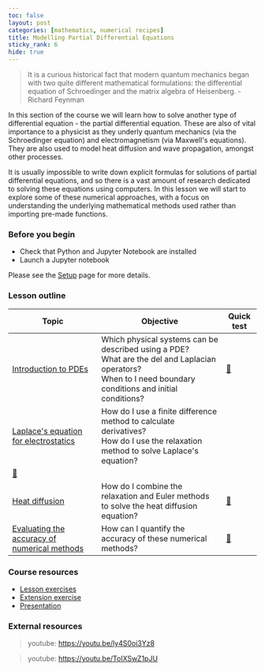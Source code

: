 ```yaml
---
toc: false
layout: post
categories: [mathematics, numerical recipes]
title: Modelling Partial Differential Equations
sticky_rank: 6  
hide: true
---
```


> It is a curious historical fact that modern quantum mechanics began with two quite different mathematical formulations: the differential equation of Schroedinger and the matrix algebra of Heisenberg. - Richard Feynman

In this section of the course we will learn how to solve another type of differential equation - the partial differential equation. These are also of vital importance to a physicist as they underly quantum mechanics (via the Schroedinger equation) and electromagnetism (via Maxwell's equations). They are also used to model heat diffusion and wave propagation, amongst other processes.

It is usually impossible to write down explicit formulas for solutions of partial differential equations, and so there is a vast amount of research dedicated to solving these equations using computers. In this lesson we will start to explore some of these numerical approaches, with a focus on understanding the underlying mathematical methods used rather than importing pre-made functions.

### Before you begin

- Check that Python and Jupyter Notebook are installed
- Launch a Jupyter notebook 

Please see the [Setup](https://nu-cem.github.io/CompPhys/2021/08/02/Setup) page for more details.

### Lesson outline

| Topic | Objective | Quick test |
|-------|-----------|-----------|
|[Introduction to PDEs](https://nu-cem.github.io/CompPhys/2021/08/02/PDE-Intro)| Which physical systems can be described using a PDE? <br/> What are the del and Laplacian operators? <br/> When to I need boundary conditions and initial conditions?| [🍫](https://nu-cem.github.io/CompPhys/2021/08/02/PDE-Intro-Qs.html)|
|[Laplace's equation for electrostatics](https://nu-cem.github.io/CompPhys/2021/08/02/Finite-Difference)|  How do I use a finite difference method to calculate derivatives? <br/> How do I use the relaxation method to solve Laplace's equation?
 | [:evergreen_tree:](https://nu-cem.github.io/CompPhys/2021/08/02/Finite-Difference-Qs.html)|
|[Heat diffusion](https://nu-cem.github.io/CompPhys/2021/08/02/Heat-Diffusion)| How do I combine the relaxation and Euler methods to solve the heat diffusion equation? | [:chestnut:](https://nu-cem.github.io/CompPhys/2021/08/02/Heat-Diffusion-Qs.html)|
|[Evaluating the accuracy of numerical methods](https://nu-cem.github.io/CompPhys/2021/08/02/Evaluating-Accuracy) | How can I quantify the accuracy of these numerical methods? | [:wrench:](https://nu-cem.github.io/CompPhys/2021/08/02/Evaluating-Accuracy-Qs.html)|

### Course resources

- [Lesson exercises](https://nu-cem.github.io/CompPhys/2021/08/02/PDE_exercises)
- [Extension exercise](https://nu-cem.github.io/CompPhys/2021/08/02/PDE_extension)
- [Presentation](https://nu-cem.github.io/CompPhys/slides/PDE_slides)

### External resources

> youtube: https://youtu.be/ly4S0oi3Yz8  

> youtube: https://youtu.be/ToIXSwZ1pJU
